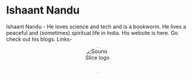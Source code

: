 <style>
a.img {
display: block;
}
img.one {
width:5em;
height:5em;
border-radius:100%;

}
.two {
width: 200px;
height: 200px;
}
.linkscontainer {
width:100%;
display: flex;
animation: none;
margin: 0 auto;
gap: 10px;
justify-content:center;
align-items:center;
}
</style>

# Ishaant Nandu

Ishaant Nandu - He loves science and tech and is a bookworm. He lives a peaceful and (sometimes) spiritual life in
India. His website is here. Go check out his blogs. Links-


<div class="linkscontainer">
      <a href="https://www.soundslice.com/users/Ishaant/" class="img">
        <img
          class="one "
          src="https://cdn.dribbble.com/users/3207/screenshots/820261/soundslice-logo.png"
          alt="SoundSlice logo"
        />
      </a>
      <a href="https://github.com/IshaantNandu" style="">
        <span class="fa-brands fa-5x fa-github" ></span>
      </a>
    </div>